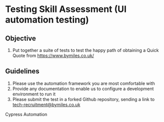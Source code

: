 # Testing Skill Assessment (UI automation testing)
## Objective
1. Put together a suite of tests to test the happy path of obtaining a Quick Quote from https://www.bymiles.co.uk/ 

## Guidelines
1. Please use the automation framework you are most comfortable with
1. Provide any documentation to enable us to configure a development environment to run it 
1. Please submit the test in a forked Github repository, sending a link to tech-recruitment@bymiles.co.uk


Cypress Automation
